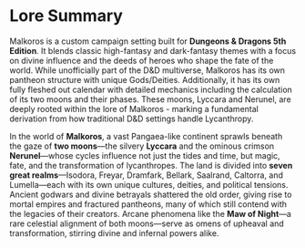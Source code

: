 # Lore Summary

Malkoros is a custom campaign setting built for **Dungeons & Dragons 5th Edition**.
It blends classic high-fantasy and dark-fantasy themes with a focus on divine influence and the deeds of heroes who shape the fate of the world. While unofficially part of the D&D multiverse, Malkoros has its own pantheon structure with unique Gods/Deities. Additionally, it has its own fully fleshed out calendar with detailed mechanics including the calculation of its two moons and their phases. These moons, Lyccara and Nerunel, are deeply rooted within the lore of Malkoros - marking a fundamental derivation from how traditional D&D settings handle Lycanthropy. 

In the world of **Malkoros**, a vast Pangaea-like continent sprawls beneath the gaze of **two moons**—the silvery **Lyccara** and the ominous crimson **Nerunel**—whose cycles influence not just the tides and time, but magic, fate, and the transformation of lycanthropes. The land is divided into **seven great realms**—Isodora, Freyar, Dramfark, Bellark, Saalrand, Caltorra, and Lumella—each with its own unique cultures, deities, and political tensions. Ancient godwars and divine betrayals shattered the old order, giving rise to mortal empires and fractured pantheons, many of which still contend with the legacies of their creators. Arcane phenomena like the **Maw of Night**—a rare celestial alignment of both moons—serve as omens of upheaval and transformation, stirring divine and infernal powers alike.

